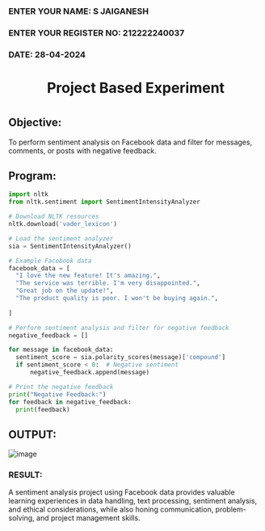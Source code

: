 <H3>ENTER YOUR NAME: S JAIGANESH</H3>
<H3>ENTER YOUR REGISTER NO: 212222240037</H3>
<H3>DATE: 28-04-2024</H3>
<H1 Align="center">Project Based Experiment<H1>

## Objective:
To perform sentiment analysis on Facebook data and filter for messages, comments, or posts with negative feedback.

## Program:
  
  ```py
import nltk
from nltk.sentiment import SentimentIntensityAnalyzer

# Download NLTK resources 
nltk.download('vader_lexicon')

# Load the sentiment analyzer
sia = SentimentIntensityAnalyzer()

# Example Facebook data 
facebook_data = [
    "I love the new feature! It's amazing.",
    "The service was terrible. I'm very disappointed.",
    "Great job on the update!",
    "The product quality is poor. I won't be buying again.",
    
]

# Perform sentiment analysis and filter for negative feedback
negative_feedback = []

for message in facebook_data:
    sentiment_score = sia.polarity_scores(message)['compound']
    if sentiment_score < 0:  # Negative sentiment
        negative_feedback.append(message)

# Print the negative feedback
print("Negative Feedback:")
for feedback in negative_feedback:
    print(feedback)

 ```

## OUTPUT:
![image](https://github.com/Jaiganesh235/Project-Based-Experiment-AAI/assets/118657189/6ce64425-220c-4fd3-a539-b5e07056e655)

<H3>RESULT:</H3>
 A sentiment analysis project using Facebook data provides valuable learning experiences in data handling, text processing, sentiment analysis, and ethical considerations, while also honing communication, problem-solving, and project management skills.
